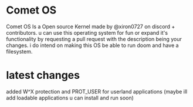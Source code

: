 # Comet OS
Comet OS Is a Open source Kernel made by @xiron0727 on discord + contributors.
u can use this operating system for fun or expand it's functionality by requesting a pull request with the description being your changes.
i do intend on making this OS be able to run doom and have a filesystem.


# latest changes
added W^X protection and PROT_USER for userland applications (maybe ill add loadable applications u can install and run soon)

